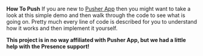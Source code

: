 **How To Push**
If you are new to [Pusher App](http://pusherapp.com/) then you might want to take a look at this simple demo and then walk through the code to see what is going on. Pretty much every line of code is described for you to understand how it works and then implement it yourself.

**This project is in no way affiliated with Pusher App, but we had a little help with the Presence support!**
